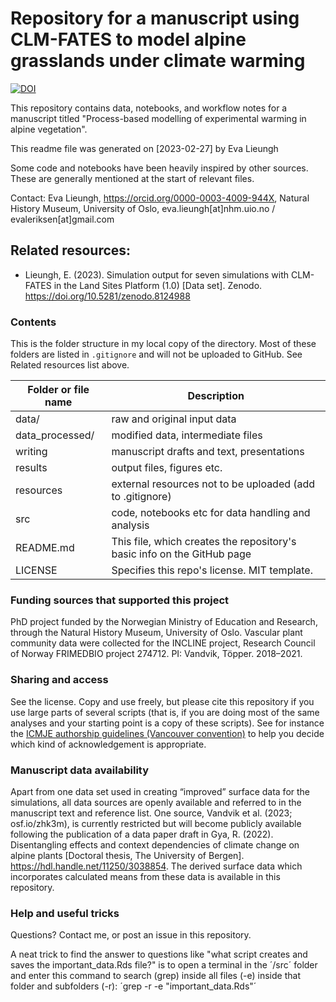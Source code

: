 # Repository for a manuscript using CLM-FATES to model alpine grasslands under climate warming

[![DOI](https://zenodo.org/badge/267775364.svg)](https://zenodo.org/doi/10.5281/zenodo.10036318)

This repository contains data, notebooks, and workflow notes for a manuscript titled "Process-based modelling of experimental warming in alpine vegetation". 

This readme file was generated on [2023-02-27] by Eva Lieungh

Some code and notebooks have been heavily inspired by other sources. These are generally mentioned at the start of relevant files.

Contact:
Eva Lieungh,
https://orcid.org/0000-0003-4009-944X,
Natural History Museum, University of Oslo,
eva.lieungh[at]nhm.uio.no /
evaleriksen[at]gmail.com

## Related resources:

- Lieungh, E. (2023). Simulation output for seven simulations with CLM-FATES in the Land Sites Platform (1.0) [Data set]. Zenodo. https://doi.org/10.5281/zenodo.8124988


### Contents

This is the folder structure in my local copy of the directory. Most of these folders are listed in `.gitignore` and will not be uploaded to GitHub. See Related resources list above.

| Folder or file name | Description       |
| ------------------- | ----------- |
| data/ | raw and original input data |
| data_processed/ | modified data, intermediate files |
| writing | manuscript drafts and text, presentations |
| results | output files, figures etc. |
| resources | external resources not to be uploaded (add to .gitignore) |
| src   | code, notebooks etc for data handling and analysis |
| README.md | This file, which creates the repository's basic info on the GitHub page |
| LICENSE | Specifies this repo's license. MIT template. |

### Funding sources that supported this project

PhD project funded by the Norwegian Ministry of Education and Research, through the Natural History Museum, University of Oslo. Vascular plant community data were collected for the INCLINE project, Research Council of Norway FRIMEDBIO project 274712. PI: Vandvik, Töpper. 2018–2021. 

### Sharing and access

See the license. Copy and use freely, but please cite this repository if you use large parts of several scripts (that is, if you are doing most of the same analyses and your starting point is a copy of these scripts). See for instance the [ICMJE authorship guidelines (Vancouver convention)](https://www.icmje.org/recommendations/browse/roles-and-responsibilities/defining-the-role-of-authors-and-contributors.html) to help you decide which kind of acknowledgement is appropriate. 

### Manuscript data availability

Apart from one data set used in creating “improved” surface data for the simulations, all data sources are openly available and referred to in the manuscript text and reference list. One source, Vandvik et al. (2023; osf.io/zhk3m), is currently restricted but will become publicly available following the publication of a data paper draft in Gya, R. (2022). Disentangling effects and context dependencies of climate change on alpine plants [Doctoral thesis, The University of Bergen]. https://hdl.handle.net/11250/3038854. The derived surface data which incorporates calculated means from these data is available in this repository.

### Help and useful tricks

Questions? Contact me, or post an issue in this repository. 

A neat trick to find the answer to questions like "what script creates and saves the important_data.Rds file?" is to open a terminal in the ´/src´ folder and enter this command to search (grep) inside all files (-e) inside that folder and subfolders (-r): ´grep -r -e "important_data.Rds"´
